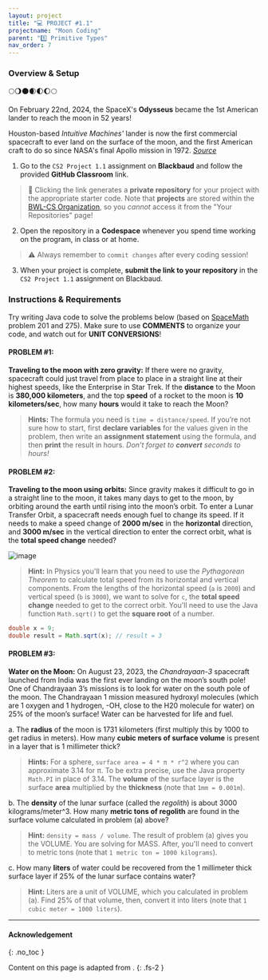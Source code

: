 ```yaml
---
layout: project
title: "💻 PROJECT #1.1"
projectname: "Moon Coding"
parent: "1️⃣ Primitive Types"
nav_order: 7
---
```


### Overview & Setup

🌕🌖🌑🌒🌓🌔🌕

On February 22nd, 2024, the SpaceX's **Odysseus** became the 1st American lander to reach the moon in 52 years! 

Houston-based _Intuitive Machines'_ lander is now the first commercial spacecraft to ever land on the surface of the moon, and the first American craft to do so since NASA's final Apollo mission in 1972. *[Source](https://www.usatoday.com/story/news/nation/2024/02/22/odysseus-lunar-lander-makes-history-moon-spacex-launch/72660310007/)*

<div class="setup" markdown="block">

1. Go to the `CS2 Project 1.1` assignment on **Blackbaud** and follow the provided **GitHub Classroom** link.
  > 📁 Clicking the link generates a **private repository** for your project with the appropriate starter code. Note that **projects** are stored within the [BWL-CS Organization](https://github.com/BWL-CS), so you _cannot_ access it from the "Your Repositories" page!
2. Open the repository in a **Codespace** whenever you spend time working on the program, in class or at home. 
  > ⚠️ Always remember to `commit changes` after every coding session!
3. When your project is complete, **submit the link to your repository** in the `CS2 Project 1.1` assignment on Blackbaud.

</div>

### Instructions & Requirements

<div class="task" markdown="block">

Try writing Java code to solve the problems below (based on [SpaceMath](https://spacemath.gsfc.nasa.gov/moon.html) problem 201 and 275). Make sure to use **COMMENTS** to organize your code, and watch out for **UNIT CONVERSIONS**!

#### PROBLEM #1:
**Traveling to the moon with zero gravity:** If there were no gravity, spacecraft could just travel from place to place in a straight line at their highest speeds, like the Enterprise in Star Trek. If the **distance** to the Moon is **380,000 kilometers**, and the top **speed** of a rocket to the moon is **10 kilometers/sec**, how many **hours** would it take to reach the Moon?

> **Hints:** The formula you need is `time = distance/speed`. If you’re not sure how to start, first **declare variables** for the values given in the problem, then write an **assignment statement** using the formula, and then **print** the result in hours. _Don’t forget to **convert** seconds to hours!_

#### PROBLEM #2:

**Traveling to the moon using orbits:** Since gravity makes it difficult to go in a straight line to the moon, it takes many days to get to the moon, by orbiting around the earth until rising into the moon’s orbit. To enter a Lunar Transfer Orbit, a spacecraft needs enough fuel to change its speed. If it needs to make a speed change of **2000 m/sec** in the **horizontal** direction, and **3000 m/sec** in the vertical direction to enter the correct orbit, what is the **total speed change** needed?

![image](https://lh3.googleusercontent.com/0m1x-Dcj_YXi1kWBeZNRBQJ5dhR6YjxxGKy0yZV5yHUskrp2TDqYeaV3rNh8duvWd4VHd6wiPBRC5iuJZZcXhX7-WmwzZc4P-5ZXAH7mCkodnTpmPic)

> **Hint:** In Physics you'll learn that you need to use the _Pythagorean Theorem_ to calculate total speed from its horizontal and vertical components. From the lengths of the horizontal speed (`a` is `2000`) and vertical speed (`b` is `3000`), we want to solve for `c`, the **total speed change** needed to get to the correct orbit. You'll need to use the Java function `Math.sqrt()` to get the **square root** of a number.

```java
double x = 9;
double result = Math.sqrt(x); // result = 3
```                       

#### PROBLEM #3:

**Water on the Moon:** On August 23, 2023, the _Chandrayaan-3_ spacecraft launched from India was the first ever landing on the moon’s south pole! One of Chandrayaan 3’s missions is to look for water on the south pole of the moon. The Chandrayaan 1 mission measured hydroxyl molecules (which are 1 oxygen and 1 hydrogen, -OH, close to the H20 molecule for water) on 25% of the moon’s surface! Water can be harvested for life and fuel.

  a. The **radius** of the moon is 1731 kilometers (first multiply this by 1000 to get radius in meters). How many **cubic meters of surface volume** is present in a layer that is 1 millimeter thick?      
  > **Hints:** For a sphere, `surface area = 4 * π * r^2` where you can approximate 3.14 for π. To be extra precise, use the Java property `Math.PI` in place of 3.14. The **volume** of the surface layer is the surface **area** multiplied by the **thickness** (note that `1mm = 0.001m`).

  b. The **density** of the lunar surface (called the _regolith_) is about 3000 kilograms/meter^3. How many **metric tons of regolith** are found in the surface volume calculated in problem (a) above? 
  > **Hint:** `density = mass / volume`. The result of problem (a) gives you the VOLUME. You are solving for MASS. After, you'll need to convert to metric tons (note that `1 metric ton = 1000 kilograms`).

  c. How many **liters** of water could be recovered from the 1 millimeter thick surface layer if 25% of the lunar surface contains water? 
  > **Hint:** Liters are a unit of VOLUME, which you calculated in problem (a). Find 25% of that volume, then, convert it into liters (note that `1 cubic meter = 1000 liters`). 

</div> 

---

#### Acknowledgement
{: .no_toc }

Content on this page is adapted from []().
{: .fs-2 }
